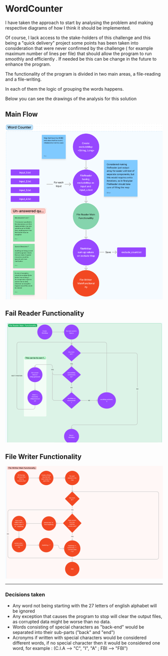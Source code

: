# WordCounter

I have taken the approach to start by analysing the problem and making respective diagrams of how I think it should be implemented. 

Of course, I lack access to the stake-holders of this challenge and this being a "quick delivery" project some points has been taken into consideration that were never confirmed by the challenge ( for example maximum number of lines per file)  that should allow the program to run smoothly and efficiently . If needed be this can be change in the future to enhance the program.

The functionality of the program is divided in two main areas, a file-reading and a file-writing. 

In each of them the logic of grouping the words happens. 

Below you can see the drawings of the analysis for this solution 
## Main Flow
![img.png](docs/main_flow.png)
## Fail Reader Functionality 
![img.png](docs/file_reader.png)
## File Writer Functionality 
![img.png](docs/file_writer.png)

----
### Decisions taken 
- Any word not being starting with the 27 letters of english alphabet will be ignored
- Any exception that causes the program to stop will clear the output files, as corrupted data might be worse than no data.
- Words consisting of special characters as "back-end" would be separated into their sub-parts ("back" and "end")
- Acronyms if written with special characters would be considered different words, if no special character then it would be considered one word,  for example : (C.I.A --> "C", "I", "A" ; FBI --> "FBI")
